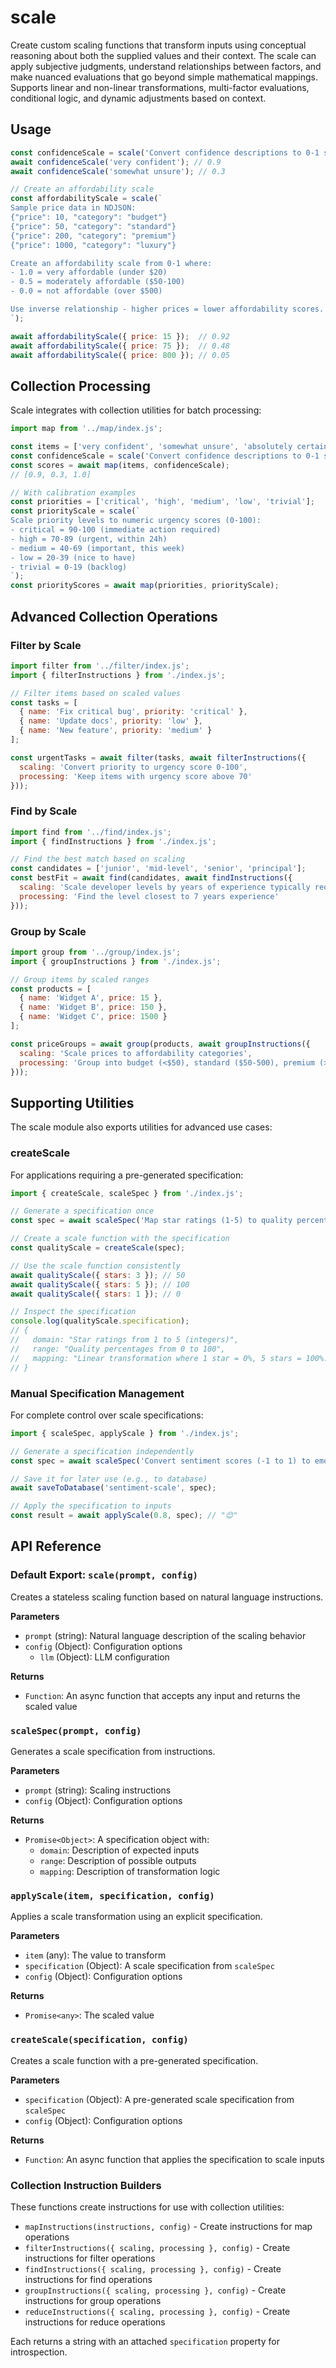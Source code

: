 # scale

Create custom scaling functions that transform inputs using conceptual reasoning about both the supplied values and their context. The scale can apply subjective judgments, understand relationships between factors, and make nuanced evaluations that go beyond simple mathematical mappings. Supports linear and non-linear transformations, multi-factor evaluations, conditional logic, and dynamic adjustments based on context.

## Usage

```javascript
const confidenceScale = scale('Convert confidence descriptions to 0-1 scores');
await confidenceScale('very confident'); // 0.9
await confidenceScale('somewhat unsure'); // 0.3

// Create an affordability scale
const affordabilityScale = scale(`
Sample price data in NDJSON:
{"price": 10, "category": "budget"}
{"price": 50, "category": "standard"}
{"price": 200, "category": "premium"}
{"price": 1000, "category": "luxury"}

Create an affordability scale from 0-1 where:
- 1.0 = very affordable (under $20)
- 0.5 = moderately affordable ($50-100)
- 0.0 = not affordable (over $500)

Use inverse relationship - higher prices = lower affordability scores.
`);

await affordabilityScale({ price: 15 });  // 0.92
await affordabilityScale({ price: 75 });  // 0.48
await affordabilityScale({ price: 800 }); // 0.05
```

## Collection Processing

Scale integrates with collection utilities for batch processing:

```javascript
import map from '../map/index.js';

const items = ['very confident', 'somewhat unsure', 'absolutely certain'];
const confidenceScale = scale('Convert confidence descriptions to 0-1 scores');
const scores = await map(items, confidenceScale);
// [0.9, 0.3, 1.0]

// With calibration examples
const priorities = ['critical', 'high', 'medium', 'low', 'trivial'];
const priorityScale = scale(`
Scale priority levels to numeric urgency scores (0-100):
- critical = 90-100 (immediate action required)
- high = 70-89 (urgent, within 24h)
- medium = 40-69 (important, this week)
- low = 20-39 (nice to have)
- trivial = 0-19 (backlog)
`);
const priorityScores = await map(priorities, priorityScale);
```

## Advanced Collection Operations

### Filter by Scale

```javascript
import filter from '../filter/index.js';
import { filterInstructions } from './index.js';

// Filter items based on scaled values
const tasks = [
  { name: 'Fix critical bug', priority: 'critical' },
  { name: 'Update docs', priority: 'low' },
  { name: 'New feature', priority: 'medium' }
];

const urgentTasks = await filter(tasks, await filterInstructions({
  scaling: 'Convert priority to urgency score 0-100',
  processing: 'Keep items with urgency score above 70'
}));
```

### Find by Scale

```javascript
import find from '../find/index.js';
import { findInstructions } from './index.js';

// Find the best match based on scaling
const candidates = ['junior', 'mid-level', 'senior', 'principal'];
const bestFit = await find(candidates, await findInstructions({
  scaling: 'Scale developer levels by years of experience typically required',
  processing: 'Find the level closest to 7 years experience'
}));
```

### Group by Scale

```javascript
import group from '../group/index.js';
import { groupInstructions } from './index.js';

// Group items by scaled ranges
const products = [
  { name: 'Widget A', price: 15 },
  { name: 'Widget B', price: 150 },
  { name: 'Widget C', price: 1500 }
];

const priceGroups = await group(products, await groupInstructions({
  scaling: 'Scale prices to affordability categories',
  processing: 'Group into budget (<$50), standard ($50-500), premium (>$500)'
}));
```

## Supporting Utilities

The scale module also exports utilities for advanced use cases:

### createScale

For applications requiring a pre-generated specification:

```javascript
import { createScale, scaleSpec } from './index.js';

// Generate a specification once
const spec = await scaleSpec('Map star ratings (1-5) to quality percentages (0-100)');

// Create a scale function with the specification
const qualityScale = createScale(spec);

// Use the scale function consistently
await qualityScale({ stars: 3 }); // 50
await qualityScale({ stars: 5 }); // 100
await qualityScale({ stars: 1 }); // 0

// Inspect the specification
console.log(qualityScale.specification);
// {
//   domain: "Star ratings from 1 to 5 (integers)",
//   range: "Quality percentages from 0 to 100",
//   mapping: "Linear transformation where 1 star = 0%, 5 stars = 100%..."
// }
```

### Manual Specification Management

For complete control over scale specifications:

```javascript
import { scaleSpec, applyScale } from './index.js';

// Generate a specification independently
const spec = await scaleSpec('Convert sentiment scores (-1 to 1) to emoji');

// Save it for later use (e.g., to database)
await saveToDatabase('sentiment-scale', spec);

// Apply the specification to inputs
const result = await applyScale(0.8, spec); // "😊"
```

## API Reference

### Default Export: `scale(prompt, config)`

Creates a stateless scaling function based on natural language instructions.

**Parameters**
- `prompt` (string): Natural language description of the scaling behavior
- `config` (Object): Configuration options
  - `llm` (Object): LLM configuration

**Returns**
- `Function`: An async function that accepts any input and returns the scaled value


### `scaleSpec(prompt, config)`

Generates a scale specification from instructions.

**Parameters**
- `prompt` (string): Scaling instructions
- `config` (Object): Configuration options

**Returns**
- `Promise<Object>`: A specification object with:
  - `domain`: Description of expected inputs
  - `range`: Description of possible outputs
  - `mapping`: Description of transformation logic

### `applyScale(item, specification, config)`

Applies a scale transformation using an explicit specification.

**Parameters**
- `item` (any): The value to transform
- `specification` (Object): A scale specification from `scaleSpec`
- `config` (Object): Configuration options

**Returns**
- `Promise<any>`: The scaled value

### `createScale(specification, config)`

Creates a scale function with a pre-generated specification.

**Parameters**
- `specification` (Object): A pre-generated scale specification from `scaleSpec`
- `config` (Object): Configuration options

**Returns**
- `Function`: An async function that applies the specification to scale inputs

### Collection Instruction Builders

These functions create instructions for use with collection utilities:

- `mapInstructions(instructions, config)` - Create instructions for map operations
- `filterInstructions({ scaling, processing }, config)` - Create instructions for filter operations
- `findInstructions({ scaling, processing }, config)` - Create instructions for find operations
- `groupInstructions({ scaling, processing }, config)` - Create instructions for group operations
- `reduceInstructions({ scaling, processing }, config)` - Create instructions for reduce operations

Each returns a string with an attached `specification` property for introspection.